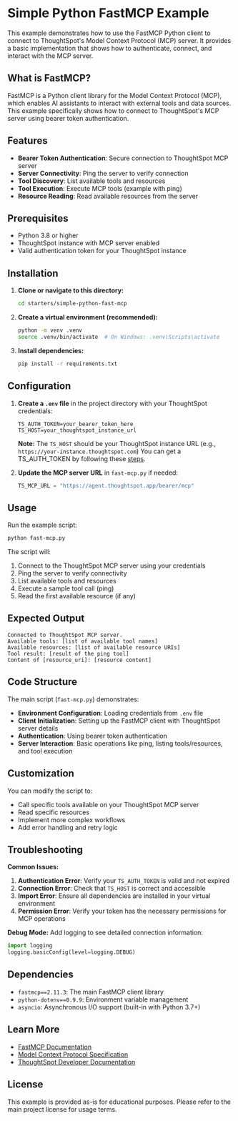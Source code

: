 # Simple Python FastMCP Example

This example demonstrates how to use the FastMCP Python client to connect to ThoughtSpot's Model Context Protocol (MCP) server. It provides a basic implementation that shows how to authenticate, connect, and interact with the MCP server.

## What is FastMCP?

FastMCP is a Python client library for the Model Context Protocol (MCP), which enables AI assistants to interact with external tools and data sources. This example specifically shows how to connect to ThoughtSpot's MCP server using bearer token authentication.

## Features

- **Bearer Token Authentication**: Secure connection to ThoughtSpot MCP server
- **Server Connectivity**: Ping the server to verify connection
- **Tool Discovery**: List available tools and resources
- **Tool Execution**: Execute MCP tools (example with ping)
- **Resource Reading**: Read available resources from the server

## Prerequisites

- Python 3.8 or higher
- ThoughtSpot instance with MCP server enabled
- Valid authentication token for your ThoughtSpot instance

## Installation

1. **Clone or navigate to this directory:**
   ```bash
   cd starters/simple-python-fast-mcp
   ```

2. **Create a virtual environment (recommended):**
   ```bash
   python -m venv .venv
   source .venv/bin/activate  # On Windows: .venv\Scripts\activate
   ```

3. **Install dependencies:**
   ```bash
   pip install -r requirements.txt
   ```

## Configuration

1. **Create a `.env` file** in the project directory with your ThoughtSpot credentials:
   ```env
   TS_AUTH_TOKEN=your_bearer_token_here
   TS_HOST=your_thoughtspot_instance_url
   ```

   **Note:** The `TS_HOST` should be your ThoughtSpot instance URL (e.g., `https://your-instance.thoughtspot.com`)
   You can get a TS_AUTH_TOKEN by following these [steps](https://github.com/thoughtspot/mcp-server?tab=readme-ov-file#how-to-obtain-a-ts_auth_token-).

2. **Update the MCP server URL** in `fast-mcp.py` if needed:
   ```python
   TS_MCP_URL = "https://agent.thoughtspot.app/bearer/mcp"
   ```

## Usage

Run the example script:

```bash
python fast-mcp.py
```

The script will:
1. Connect to the ThoughtSpot MCP server using your credentials
2. Ping the server to verify connectivity
3. List available tools and resources
4. Execute a sample tool call (ping)
5. Read the first available resource (if any)

## Expected Output

```
Connected to ThoughtSpot MCP server.
Available tools: [list of available tool names]
Available resources: [list of available resource URIs]
Tool result: [result of the ping tool]
Content of [resource_uri]: [resource content]
```

## Code Structure

The main script (`fast-mcp.py`) demonstrates:

- **Environment Configuration**: Loading credentials from `.env` file
- **Client Initialization**: Setting up the FastMCP client with ThoughtSpot server details
- **Authentication**: Using bearer token authentication
- **Server Interaction**: Basic operations like ping, listing tools/resources, and tool execution

## Customization

You can modify the script to:

- Call specific tools available on your ThoughtSpot MCP server
- Read specific resources
- Implement more complex workflows
- Add error handling and retry logic

## Troubleshooting

**Common Issues:**

1. **Authentication Error**: Verify your `TS_AUTH_TOKEN` is valid and not expired
2. **Connection Error**: Check that `TS_HOST` is correct and accessible
3. **Import Error**: Ensure all dependencies are installed in your virtual environment
4. **Permission Error**: Verify your token has the necessary permissions for MCP operations

**Debug Mode:**
Add logging to see detailed connection information:
```python
import logging
logging.basicConfig(level=logging.DEBUG)
```

## Dependencies

- `fastmcp==2.11.3`: The main FastMCP client library
- `python-dotenv==0.9.9`: Environment variable management
- `asyncio`: Asynchronous I/O support (built-in with Python 3.7+)

## Learn More

- [FastMCP Documentation](https://github.com/fastmcp/fastmcp)
- [Model Context Protocol Specification](https://modelcontextprotocol.io/)
- [ThoughtSpot Developer Documentation](https://developers.thoughtspot.com/)

## License

This example is provided as-is for educational purposes. Please refer to the main project license for usage terms.
